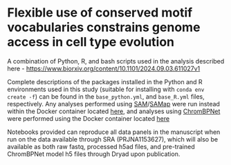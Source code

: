 # Flexible use of conserved motif vocabularies constrains genome access in cell type evolution

A combination of Python, R, and bash scripts used in the analysis described here - https://www.biorxiv.org/content/10.1101/2024.09.03.611027v1

Complete descriptions of the packages installed in the Python and R environments used in this study (suitable for installing with `conda env create -f`) can be found in the `base_python.yml`, and `base_R.yml` files, respectively. Any analyses performed using [SAM](https://github.com/atarashansky/self-assembling-manifold)/[SAMap](https://github.com/atarashansky/SAMap) were run instead within the Docker container located [here](https://hub.docker.com/r/jessedgibson/samap-test), and analyses using [ChromBPNet](https://github.com/kundajelab/chrombpnet) were performed using the Docker container located [here](https://hub.docker.com/r/kundajelab/chrombpnet)

Notebooks provided can reproduce all data panels in the manuscript when run on the data available through SRA (PRJNA1153627), which will also be available as both raw fastq, processed h5ad files, and pre-trained ChromBPNet model h5 files through Dryad upon publication.
